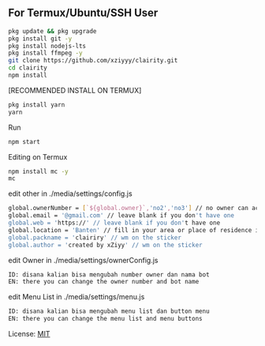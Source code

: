 ## For Termux/Ubuntu/SSH User

```bash
pkg update && pkg upgrade
pkg install git -y
pkg install nodejs-lts
pkg install ffmpeg -y
git clone https://github.com/xziyyy/clairity.git
cd clairity
npm install
```

[RECOMMENDED INSTALL ON TERMUX]
```bash
pkg install yarn
yarn
```

Run
```bash
npm start
```
Editing on Termux
```bash
npm install mc -y
mc
```

edit other in ./media/settings/config.js
```bash
global.ownerNumber = [`${global.owner}`,'no2','no3'] // no owner can access all features
global.email = '@gmail.com' // leave blank if you don't have one
global.web = 'https://' // leave blank if you don't have one
global.location = 'Banten' // fill in your area or place of residence if you don't want to leave it blank
global.packname = 'clairiry' // wm on the sticker
global.author = 'created by xZiyy' // wm on the sticker

```

edit Owner in ./media/settings/ownerConfig.js
``` bash
ID: disana kalian bisa mengubah number owner dan nama bot
EN: there you can change the owner number and bot name
```

edit Menu List in ./media/settings/menu.js
```bash
ID: disana kalian bisa mengubah menu list dan button menu
EN: there you can change the menu list and menu buttons
```

License: [MIT](https://choosealicense.com/licenses/mit/)
